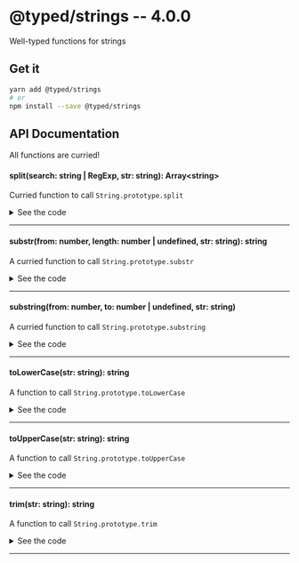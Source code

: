 # @typed/strings -- 4.0.0

Well-typed functions for strings

## Get it
```sh
yarn add @typed/strings
# or
npm install --save @typed/strings
```

## API Documentation

All functions are curried!

#### split(search: string | RegExp, str: string): Array\<string\>

<p>

Curried function to call `String.prototype.split`

</p>


<details>
<summary>See the code</summary>

```typescript

export const split: Split = curry2(__split)

export type Split = {
  (separator: string | RegExp, str: string): Array<string>
  (separator: string | RegExp): (str: string) => Array<string>
}

function __split(separator: string | RegExp, str: string): Array<string> {
  return str.split(separator)
}

```

</details>
<hr />


#### substr(from: number, length: number | undefined, str: string): string

<p>

A curried function to call `String.prototype.substr`

</p>


<details>
<summary>See the code</summary>

```typescript

export const substr: Substr = curry3(__substr)

export type Substr = {
  (from: number, length: number | undefined, str: string): string
  (from: number, length: number | undefined): (str: string) => string
  (from: number): {
    (length: number | undefined, str: string): string
    (length: number | undefined): (str: string) => string
  }
}

function __substr(from: number, length: number | undefined, str: string): string {
  return str.substr(from, length)
}

```

</details>
<hr />


#### substring(from: number, to: number | undefined, str: string)

<p>

A curried function to call `String.prototype.substring`

</p>


<details>
<summary>See the code</summary>

```typescript

export const substring: Substring = curry3(__substring)

export type Substring = {
  (from: number, to: number | undefined, str: string): string
  (from: number, to: number | undefined): (str: string) => string
  (from: number): {
    (to: number | undefined, str: string): string
    (to: number | undefined): (str: string) => string
  }
}

function __substring(from: number, to: number | undefined, str: string): string {
  return str.substring(from, to)
}

```

</details>
<hr />


#### toLowerCase(str: string): string

<p>

A function to call `String.prototype.toLowerCase`

</p>


<details>
<summary>See the code</summary>

```typescript

export const toLowerCase = (str: string) => str.toLowerCase()

```

</details>
<hr />


#### toUpperCase(str: string): string

<p>

A function to call `String.prototype.toUpperCase`

</p>


<details>
<summary>See the code</summary>

```typescript

export const toUpperCase = (str: string) => str.toUpperCase()

```

</details>
<hr />


#### trim(str: string): string

<p>

A function to call `String.prototype.trim`

</p>


<details>
<summary>See the code</summary>

```typescript

export const trim = (str: string): string => str.trim()

```

</details>
<hr />
